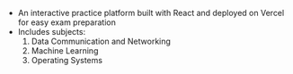 - An interactive practice platform built with React and deployed on Vercel for easy exam preparation
- Includes subjects:
  1. Data Communication and Networking
  2. Machine Learning
  3. Operating Systems
